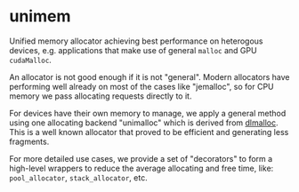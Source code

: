 # unimem

Unified memory allocator achieving best performance on heterogous devices,
e.g. applications that make use of general `malloc` and GPU `cudaMalloc`.

An allocator is not good enough if it is not "general". Modern allocators
have performing well already on most of the cases like
"jemalloc", so for CPU memory we pass allocating requests directly to it.

For devices have their own memory to manage, we apply a general method
using one allocating backend  "unimalloc" which is derived from
[dlmalloc](http://gee.cs.oswego.edu/dl/html/malloc.html). This is a well
known allocator that proved to be efficient and generating less fragments.

For more detailed use cases, we provide a set of "decorators" to form a
high-level wrappers to reduce the average allocating and free time, like:
`pool_allocator`, `stack_allocator`, etc.
